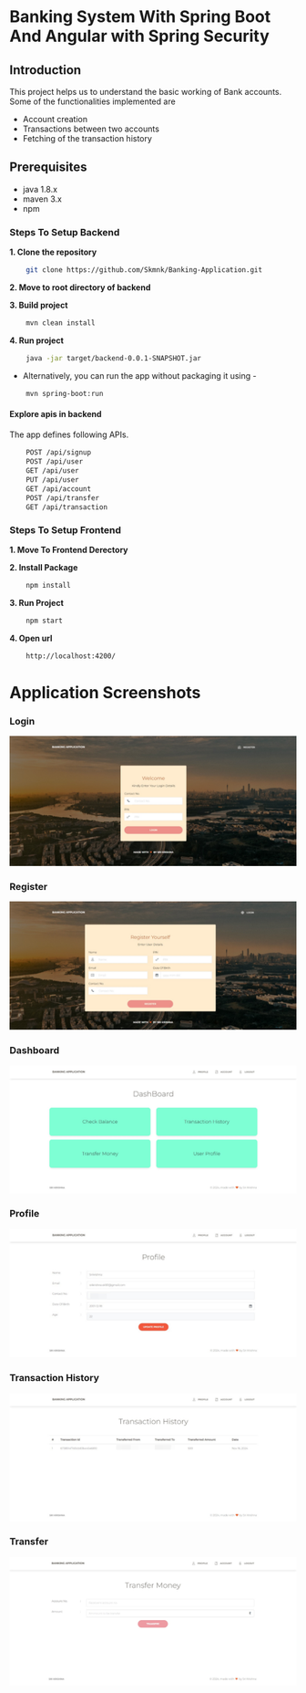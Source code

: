 # Banking System With Spring Boot And Angular with Spring Security

## Introduction

This project helps us to understand the basic working of Bank accounts. Some of the functionalities implemented are

- Account creation
- Transactions between two accounts
- Fetching of the transaction history

## Prerequisites

- java 1.8.x
- maven 3.x
- npm

### Steps To Setup Backend

**1. Clone the repository**

```bash
    git clone https://github.com/Skmnk/Banking-Application.git
```

**2. Move to root directory of backend**

**3. Build project**

```bash
    mvn clean install
```

**4. Run project**

```bash
    java -jar target/backend-0.0.1-SNAPSHOT.jar
```

- Alternatively, you can run the app without packaging it using -

```bash
    mvn spring-boot:run
```

#### Explore apis in backend

The app defines following APIs.

```
    POST /api/signup
    POST /api/user
    GET /api/user
    PUT /api/user
    GET /api/account
    POST /api/transfer
    GET /api/transaction
```

### Steps To Setup Frontend

**1. Move To Frontend Derectory**

**2. Install Package**

```bash
    npm install
```

**3. Run Project**

```bash
    npm start
```

**4. Open url**

```bash
    http://localhost:4200/
```

# Application Screenshots

### Login

![Login image](https://github.com/Skmnk/Banking-Application/blob/main/readme-images/login.jpeg)

### Register

![Register image](https://github.com/Skmnk/Banking-Application/blob/main/readme-images/register.jpeg)

### Dashboard

![Dashboard image](https://github.com/Skmnk/Banking-Application/blob/main/readme-images/dashboard.jpeg)

### Profile

![Profile image](https://github.com/Skmnk/Banking-Application/blob/main/readme-images/profile.jpeg)

### Transaction History

![History image](https://github.com/Skmnk/Banking-Application/blob/main/readme-images/history.jpeg)

### Transfer

![Transfer image](https://github.com/Skmnk/Banking-Application/blob/main/readme-images/transfermoney.jpeg)
